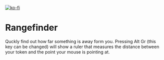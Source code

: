 [![ko-fi](https://ko-fi.com/img/githubbutton_sm.svg)](https://ko-fi.com/staebchenfisch)

# Rangefinder
Quckly find out how far something is away form you. Pressing Alt Gr (this key can be changed) will show a ruler that measures the distance between your token and the point your mouse is pointing at.

